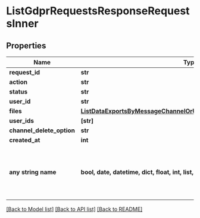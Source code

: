 # ListGdprRequestsResponseRequestsInner


## Properties
Name | Type | Description | Notes
------------ | ------------- | ------------- | -------------
**request_id** | **str** |  | [optional] 
**action** | **str** |  | [optional] 
**status** | **str** |  | [optional] 
**user_id** | **str** |  | [optional] 
**files** | [**ListDataExportsByMessageChannelOrUserResponseExportedDataInnerFile**](ListDataExportsByMessageChannelOrUserResponseExportedDataInnerFile.md) |  | [optional] 
**user_ids** | **[str]** |  | [optional] 
**channel_delete_option** | **str** |  | [optional] 
**created_at** | **int** |  | [optional] 
**any string name** | **bool, date, datetime, dict, float, int, list, str, none_type** | any string name can be used but the value must be the correct type | [optional]

[[Back to Model list]](../README.md#documentation-for-models) [[Back to API list]](../README.md#documentation-for-api-endpoints) [[Back to README]](../README.md)


